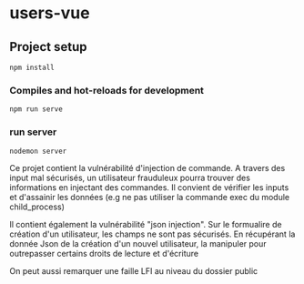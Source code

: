 # users-vue

## Project setup
```
npm install
```
### Compiles and hot-reloads for development
```
npm run serve
```
### run server
```
nodemon server
```
Ce projet contient la vulnérabilité d'injection de commande. A travers des input mal sécurisés, un utilisateur frauduleux pourra trouver des informations en injectant des commandes. Il convient de vérifier les inputs et d'assainir les données (e.g ne pas utiliser la commande exec du module child_process)

Il contient également la vulnérabilité "json injection". Sur le formualire de création d'un utilisateur, les champs ne sont pas sécurisés. En récupérant la donnée Json de la création d'un nouvel utilisateur, la manipuler pour outrepasser certains droits de lecture et d'écriture

On peut aussi remarquer une faille LFI au niveau du dossier public
